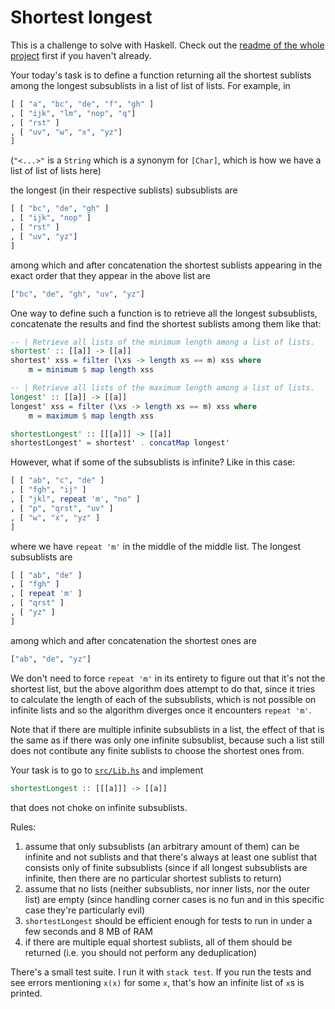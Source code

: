 # Shortest longest

This is a challenge to solve with Haskell. Check out the [readme of the whole project](../README.md) first if you haven't already.

Your today's task is to define a function returning all the shortest sublists among the longest subsublists in a list of list of lists. For example, in

```haskell
[ [ "a", "bc", "de", "f", "gh" ]
, [ "ijk", "lm", "nop", "q"]
, [ "rst" ]
, [ "uv", "w", "x", "yz"]
]
```

(`"<...>"` is a `String` which is a synonym for `[Char]`, which is how we have a list of list of lists here)

the longest (in their respective sublists) subsublists are

```haskell
[ [ "bc", "de", "gh" ]
, [ "ijk", "nop" ]
, [ "rst" ]
, [ "uv", "yz"]
]
```

among which and after concatenation the shortest sublists appearing in the exact order that they appear in the above list are

```haskell
["bc", "de", "gh", "uv", "yz"]
```

One way to define such a function is to retrieve all the longest subsublists, concatenate the results and find the shortest sublists among them like that:

```haskell
-- | Retrieve all lists of the minimum length among a list of lists.
shortest' :: [[a]] -> [[a]]
shortest' xss = filter (\xs -> length xs == m) xss where
    m = minimum $ map length xss

-- | Retrieve all lists of the maximum length among a list of lists.
longest' :: [[a]] -> [[a]]
longest' xss = filter (\xs -> length xs == m) xss where
    m = maximum $ map length xss

shortestLongest' :: [[[a]]] -> [[a]]
shortestLongest' = shortest' . concatMap longest'
```

However, what if some of the subsublists is infinite? Like in this case:

```haskell
[ [ "ab", "c", "de" ]
, [ "fgh", "ij" ]
, [ "jkl", repeat 'm', "no" ]
, [ "p", "qrst", "uv" ]
, [ "w", "x", "yz" ]
]
```

where we have `repeat 'm'` in the middle of the middle list. The longest subsublists are

```haskell
[ [ "ab", "de" ]
, [ "fgh" ]
, [ repeat 'm' ]
, [ "qrst" ]
, [ "yz" ]
]
```

among which and after concatenation the shortest ones are

```haskell
["ab", "de", "yz"]
```

We don't need to force `repeat 'm'` in its entirety to figure out that it's not the shortest list, but the above algorithm does attempt to do that, since it tries to calculate the length of each of the subsublists, which is not possible on infinite lists and so the algorithm diverges once it encounters `repeat 'm'`.

Note that if there are multiple infinite subsublists in a list, the effect of that is the same as if there was only one infinite subsublist, because such a list still does not contibute any finite sublists to choose the shortest ones from.

Your task is to go to [`src/Lib.hs`](./src/Lib.hs) and implement

```haskell
shortestLongest :: [[[a]]] -> [[a]]
```

that does not choke on infinite subsublists.

Rules:

1. assume that only subsublists (an arbitrary amount of them) can be infinite and not sublists and that there's always at least one sublist that consists only of finite subsublists (since if all longest subsublists are infinite, then there are no particular shortest sublists to return)
2. assume that no lists (neither subsublists, nor inner lists, nor the outer list) are empty (since handling corner cases is no fun and in this specific case they're particularly evil)
3. `shortestLongest` should be efficient enough for tests to run in under a few seconds and 8 MB of RAM
4. if there are multiple equal shortest sublists, all of them should be returned (i.e. you should not perform any deduplication)

There's a small test suite. I run it with `stack test`. If you run the tests and see errors mentioning `x(x)` for some `x`, that's how an infinite list of `x`s is printed.
